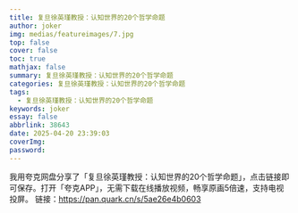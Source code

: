 ```yaml
---
title: 复旦徐英瑾教授：认知世界的20个哲学命题
author: joker
img: medias/featureimages/7.jpg
top: false
cover: false
toc: true
mathjax: false
summary: 复旦徐英瑾教授：认知世界的20个哲学命题
categories: 复旦徐英瑾教授：认知世界的20个哲学命题
tags:
  - 复旦徐英瑾教授：认知世界的20个哲学命题
keywords: joker
essay: false
abbrlink: 38643
date: 2025-04-20 23:39:03
coverImg:
password:
---
```


我用夸克网盘分享了「复旦徐英瑾教授：认知世界的20个哲学命题」，点击链接即可保存。打开「夸克APP」，无需下载在线播放视频，畅享原画5倍速，支持电视投屏。
链接：https://pan.quark.cn/s/5ae26e4b0603
